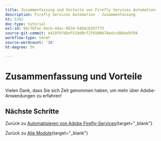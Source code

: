 ```yaml
---
title: Zusammenfassung und Vorteile von Firefly Services Automation
description: Firefly Services Automation - Zusammenfassung
kt: 5342
doc-type: tutorial
exl-id: 96c76fac-9acb-44ac-9534-546dc635ff73
source-git-commit: e419f07dbef519d9cf2f0100878e4cc880ad5f94
workflow-type: tm+mt
source-wordcount: '38'
ht-degree: 5%

---
```


# Zusammenfassung und Vorteile

Vielen Dank, dass Sie sich Zeit genommen haben, um mehr über Adobe-Anwendungen zu erfahren!

## Nächste Schritte

Zurück zu [Automatisieren von Adobe Firefly-Services](./automation.md){target="_blank"}

Zurück zu [Alle Module](./../../../overview.md){target="_blank"}

